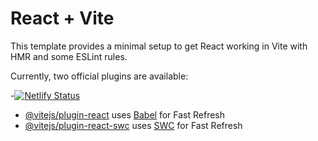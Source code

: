 # React + Vite

This template provides a minimal setup to get React working in Vite with HMR and some ESLint rules.

Currently, two official plugins are available:

-[![Netlify Status](https://api.netlify.com/api/v1/badges/29547f12-89e5-47d5-a158-7cd2636af1f7/deploy-status)](https://app.netlify.com/sites/wwwbooks/deploys)
- [@vitejs/plugin-react](https://github.com/vitejs/vite-plugin-react/blob/main/packages/plugin-react/README.md) uses [Babel](https://babeljs.io/) for Fast Refresh
- [@vitejs/plugin-react-swc](https://github.com/vitejs/vite-plugin-react-swc) uses [SWC](https://swc.rs/) for Fast Refresh
